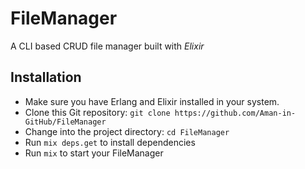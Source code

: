 # FileManager

A CLI based CRUD file manager built with _Elixir_

## Installation

- Make sure you have Erlang and Elixir installed in your system.
- Clone this Git repository: `git clone https://github.com/Aman-in-GitHub/FileManager`
- Change into the project directory: `cd FileManager`
- Run `mix deps.get` to install dependencies
- Run `mix` to start your FileManager
